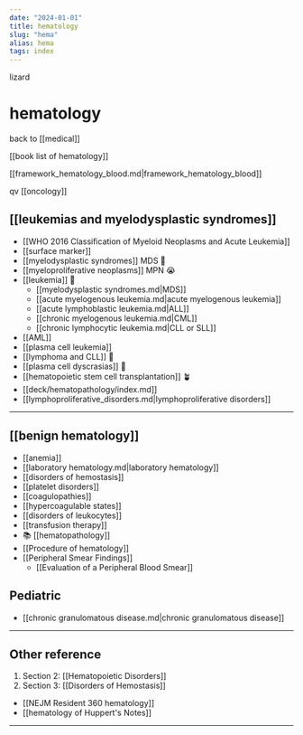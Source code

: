 ```yaml
---
date: "2024-01-01"
title: hematology
slug: "hema"
alias: hema
tags: index
---
```


lizard

# hematology

back to [[medical]]

[[book list of hematology]]

[[framework_hematology_blood.md|framework_hematology_blood]]

qv [[oncology]]

## [[leukemias and myelodysplastic syndromes]]

- [[WHO 2016 Classification of Myeloid Neoplasms and Acute Leukemia]]
- [[surface marker]]
- [[myelodysplastic syndromes]] MDS 🌸
- [[myeloproliferative neoplasms]] MPN 😭
- [[leukemia]] 🍹
  - [[myelodysplastic syndromes.md|MDS]]
  - [[acute myelogenous leukemia.md|acute myelogenous leukemia]]
  - [[acute lymphoblastic leukemia.md|ALL]]
  - [[chronic myelogenous leukemia.md|CML]]
  - [[chronic lymphocytic leukemia.md|CLL or SLL]]
- [[AML]]
- [[plasma cell leukemia]]
- [[lymphoma and CLL]] 🍋
- [[plasma cell dyscrasias]] 🦀
- [[hematopoietic stem cell transplantation]] 🪴
- [[deck/hematopathology/index.md]]
- [[lymphoproliferative_disorders.md|lymphoproliferative disorders]]

---

## [[benign hematology]]

- [[anemia]]
- [[laboratory hematology.md|laboratory hematology]]
- [[disorders of hemostasis]]
- [[platelet disorders]]
- [[coagulopathies]]
- [[hypercoagulable states]]
- [[disorders of leukocytes]]
- [[transfusion therapy]]
- 📚 [[hematopathology]]
- [[Procedure of hematology]]
- [[Peripheral Smear Findings]]
  - [[Evaluation of a Peripheral Blood Smear]]

## Pediatric

- [[chronic granulomatous disease.md|chronic granulomatous disease]]

---

## Other reference

1. Section 2: [[Hematopoietic Disorders]]
2. Section 3: [[Disorders of Hemostasis]]

- [[NEJM Resident 360 hematology]]
- [[hematology of Huppert's Notes]]

---
